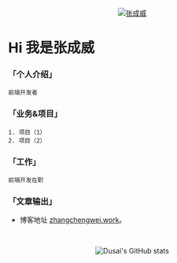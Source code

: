 <div align="center" >

[![张成威](https://www.zhangchengwei.work/images/github/home.png "Hi, I'm Cheng Wei")](https://www.zhangchengwei.work/)

</div>

# Hi 我是张成威 

### 「个人介绍」

```
前端开发者
```

### 「业务&项目」

```
1. 项目（1）
2. 项目（2）
```

### 「工作」

```
前端开发在职
```

### 「文章输出」


* 博客地址 [zhangchengwei.work](https://zhangchengwei.work "张成威的个人网站")。


<br/>

<div align="center" >

![Dusai's GitHub stats](https://github-readme-stats.vercel.app/api?username=izcw)

</div>


